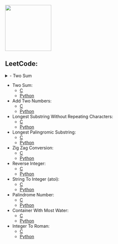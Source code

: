 [<img align="center" width="150px" src="https://cdn.jsdelivr.net/npm/simple-icons@v3/icons/github.svg"/>][GitHub] 

## **LeetCode:**

<details>
<summary markdown="span">- Two Sum</summary>
- [C][LC1 C]
- [Python][LC1 PYTHON]
</details>

- Two Sum: 
    - [C][LC1 C]
    - [Python][LC1 PYTHON]
- Add Two Numbers: 
    - [C][LC2 C]
    - [Python][LC2 PYTHON]
- Longest Substring Without Repeating Characters:
    - [C][LC3 C]
    - [Python][LC3 PYTHON]
- Longest Palingromic Substring:
    - [C][LC5 C]
    - [Python][LC5 PYTHON]
- Zig Zag Conversion:
    - [C][LC6 C]
    - [Python][LC6 PYTHON]
- Reverse Integer:
    - [C][LC7 C]
    - [Python][LC7 PYTHON]
- String To Integer (atoi):
    - [C][LC8 C]
    - [Python][LC8 PYTHON]
- Palindrome Number:
    - [C][LC9 C]
    - [Python][LC9 PYTHON]
- Container With Most Water:
    - [C][LC11 C]
    - [Python][LC11 PYTHON]
- Integer To Roman:
    - [C][LC12 C]
    - [Python][LC12 PYTHON]

[GitHub]:   https://github.com/milostiv/Algorithms

[LC1 C]: https://github.com/milostiv/Algorithms/tree/master/leetCode/c/p1_TwoSum/lc1.c
[LC2 C]: https://github.com/milostiv/Algorithms/blob/master/leetCode/c/p2_AddTwoNumbers/lc2.c
[LC3 C]: https://github.com/milostiv/Algorithms/blob/master/leetCode/c/p3_LongestSubstringWithoutRepeatingCharacters/lc3.c
[LC5 C]: https://github.com/milostiv/Algorithms/blob/master/leetCode/c/p5_LongestPalindromicSubstring/lc5.c
[LC6 C]: https://github.com/milostiv/Algorithms/blob/master/leetCode/c/p6_ZigZagConversion/lc6.c
[LC7 C]: https://github.com/milostiv/Algorithms/blob/master/leetCode/c/p7_ReverseInteger/lc7.c
[LC8 C]: https://github.com/milostiv/Algorithms/blob/master/leetCode/c/p8_StringToInteger_atoi/lc8.c
[LC9 C]: https://github.com/milostiv/Algorithms/blob/master/leetCode/c/p9_PalindromeNumber/lc9.c
[LC11 C]: https://github.com/milostiv/Algorithms/blob/master/leetCode/c/p11_ContainerWithMostWater/lc11.c
[LC12 C]: https://github.com/milostiv/Algorithms/blob/master/leetCode/c/p12_IntegerToRoman/lc12.c

[LC1 PYTHON]: https://github.com/milostiv/Algorithms/tree/master/leetCode/python/p1_TwoSum/lc1.py
[LC2 PYTHON]: https://github.com/milostiv/Algorithms/blob/master/leetCode/python/p2_AddTwoNumbers/lc2.py
[LC3 PYTHON]: https://github.com/milostiv/Algorithms/blob/master/leetCode/python/p3_LongestSubstringWithoutRepeatingCharacters/lc3.py
[LC5 PYTHON]: https://github.com/milostiv/Algorithms/blob/master/leetCode/python/p5_LongestPalindromicSubstring/lc5.py 
[LC6 PYTHON]: https://github.com/milostiv/Algorithms/blob/master/leetCode/python/p6_ZigZagConversion/lc6.py
[LC7 PYTHON]: https://github.com/milostiv/Algorithms/blob/master/leetCode/python/p7_ReverseInteger/lc7.py
[LC8 PYTHON]: https://github.com/milostiv/Algorithms/blob/master/leetCode/python/p8_StringToInteger_atoi/lc8.py
[LC9 PYTHON]: https://github.com/milostiv/Algorithms/blob/master/leetCode/python/p9_PalindromeNumber/lc9.py
[LC11 PYTHON]: https://github.com/milostiv/Algorithms/blob/master/leetCode/python/p11_ContainerWithMostWater/lc11.py
[LC12 PYTHON]: https://github.com/milostiv/Algorithms/blob/master/leetCode/python/p12_IntegerToRoman/lc12.py 
